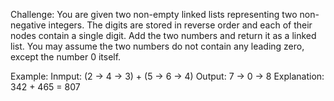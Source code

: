 Challenge: You are given two non-empty linked lists representing two
non-negative integers. The digits are stored in reverse order and each of
their nodes contain a single digit. Add the two numbers and return it as a
linked list.
You may assume the two numbers do not contain any leading zero, except the
number 0 itself. 

Example: 
	Inmput: (2 -> 4 -> 3) + (5 -> 6 -> 4)
	Output: 7 -> 0 -> 8
	Explanation: 342 + 465 = 807
